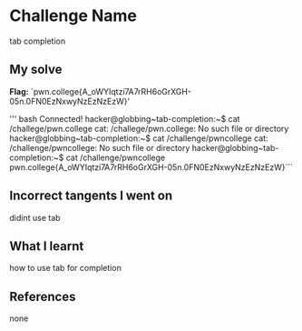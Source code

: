 # Challenge Name
tab completion

## My solve
**Flag:** `pwn.college{A_oWYIqtzi7A7rRH6oGrXGH-05n.0FN0EzNxwyNzEzNzEzW}'

'''
bash
Connected!
hacker@globbing~tab-completion:~$ cat /challege/pwn.college
cat: /challege/pwn.college: No such file or directory
hacker@globbing~tab-completion:~$ cat /challenge/pwncollege
cat: /challenge/pwncollege: No such file or directory
hacker@globbing~tab-completion:~$ cat /challenge/pwncollege​
pwn.college{A_oWYIqtzi7A7rRH6oGrXGH-05n.0FN0EzNxwyNzEzNzEzW}```


## Incorrect tangents I went on
didint use tab

## What I learnt
how to use tab for completion


## References 
none
